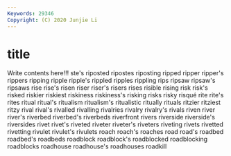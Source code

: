 ```yaml
---
Keywords: 29346
Copyright: (C) 2020 Junjie Li
---
```


# title

Write contents here!!!
ste's 
riposted 
ripostes 
riposting 
ripped
ripper 
ripper's 
rippers 
ripping 
ripple 
ripple's 
rippled 
ripples 
rippling 
rips
ripsaw 
ripsaw's 
ripsaws 
rise 
rise's 
risen 
riser 
riser's 
risers 
rises
risible 
rising 
risk 
risk's 
risked 
riskier 
riskiest 
riskiness 
riskiness's 
risking
risks 
risky 
risqué 
rite 
rite's 
rites 
ritual 
ritual's 
ritualism 
ritualism's
ritualistic 
ritually 
rituals 
ritzier 
ritziest 
ritzy 
rival 
rival's 
rivalled 
rivalling
rivalries 
rivalry 
rivalry's 
rivals 
riven 
river 
river's 
riverbed 
riverbed's 
riverbeds
riverfront 
rivers 
riverside 
riverside's 
riversides 
rivet 
rivet's 
riveted 
riveter 
riveter's
riveters 
riveting 
rivets 
rivetted 
rivetting 
rivulet 
rivulet's 
rivulets 
roach 
roach's
roaches 
road 
road's 
roadbed 
roadbed's 
roadbeds 
roadblock 
roadblock's 
roadblocked 
roadblocking
roadblocks 
roadhouse 
roadhouse's 
roadhouses 
roadkill 
